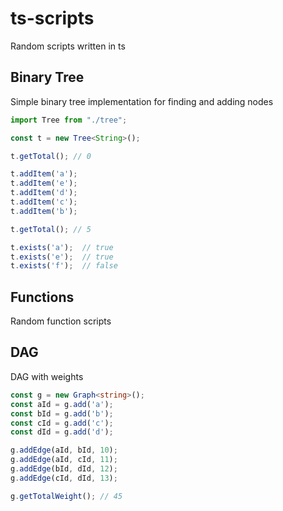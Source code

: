 # ts-scripts
Random scripts written in ts

## Binary Tree
Simple binary tree implementation for finding and adding nodes

```typescript
import Tree from "./tree";

const t = new Tree<String>();

t.getTotal(); // 0

t.addItem('a');
t.addItem('e');
t.addItem('d');
t.addItem('c');
t.addItem('b');

t.getTotal(); // 5

t.exists('a');  // true
t.exists('e');  // true
t.exists('f');  // false
```

## Functions
Random function scripts

## DAG
DAG with weights

```typescript
const g = new Graph<string>();
const aId = g.add('a');
const bId = g.add('b');
const cId = g.add('c');
const dId = g.add('d');

g.addEdge(aId, bId, 10);
g.addEdge(aId, cId, 11);
g.addEdge(bId, dId, 12);
g.addEdge(cId, dId, 13);

g.getTotalWeight(); // 45
```
